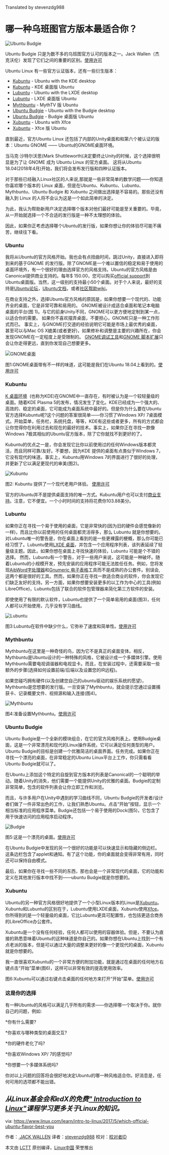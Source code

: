 Translated by stevenzdg988

哪一种乌班图官方版本最适合你？
============================================================


![Ubuntu Budgie](https://www.linux.com/sites/lcom/files/styles/rendered_file/public/ubuntu_budgie.jpg?itok=xpo3Ujfw "Ubuntu Budgie")

Ubuntu Budgie 只是为数不多的乌班图官方认可的版本之一。Jack Wallen（杰克沃伦）发现了它们之间的重要的区别。[使用许可][7]

Ubuntu Linux 有一些官方认证版本，还有一些衍生版本：
*   [Kubuntu][9] - Ubuntu with the KDE desktop
*   [Kubuntu][9] - KDE 桌面版 Ubuntu
*   [Lubuntu][10] - Ubuntu with the LXDE desktop
*   [Lubuntu][10] - LXDE 桌面版 Ubuntu
*   [Mythbuntu][11] - MythTV 版 Ubuntu
*   [Ubuntu Budgie][12] - Ubuntu with the Budgie desktop
*   [Ubuntu Budgie][12] - Budgie 桌面版 Ubuntu 
*   [Xubuntu][8] - Ubuntu with Xfce
*   [Xubuntu][8] - Xfce 版 Ubuntu   

直到最近，官方Ubuntu Linux 还包括了内部的Unity桌面和和第六个被认证的版本：Ubuntu GNOME —— Ubuntu的GNOME桌面环境。

当马克·沙特尔沃思(Mark Shuttleworth)决定要终止Unity的时候，这个选择很明显是为了让 GNOME 成为 Ubuntu Linux 的官方桌面。 这将从Ubuntu 18.04(2018年4月)开始，我们将会发布发行版和四种认证版本。

对于那些已经融入Linux社区的人来说,那就是一些非常简单的数学问题——你知道你喜欢哪个版本的 Linux 桌面，但是在Ubuntu、Kubuntu、Lubuntu、Mythbuntu、Ubuntu Budgie 和 Xubuntu 之间做出选择是不容易的。那些还没有融入到 Linux 的人将不会认为这是一个如此简单的决定。 

为此，我认为帮助新用户决定选择哪个版本对他们最好可能是至关重要的。毕竟，从一开始就选择一个不合适的发行版是一种不太理想的体验。

因此，如果你正考虑选择哪个Ubuntu的发行版，如果你想让你的体验尽可能不痛苦，继续往下看。
### Ubuntu

我将从Ubuntu的官方风格开始。我也会有点扭曲时间，跳过Unity，直接进入即将到来的基于GNOME 的发行版。除了GNOME是一个难以置信的稳定和易于使用的桌面环境外，有一个很好的理由选择官方的风格支持。Ubuntu的官方风格是由Canonical提供商业支持的。每年$ 150.00，您可以购买[official support][20]到Ubuntu桌面版。当然，这一级别的支持最小50个桌面。对于个人来说，最好的支持是[Ubuntu论坛][21]，[Ubuntu文档][22]，或者[社区帮助wiki][23]。

在商业支持之外，选择Ubuntu官方风格的原因是，如果你想要一个现代的、功能齐全的桌面，它是非常可靠和易用的。 GNOME被设计成适合桌面和笔记本电脑桌面的平台(图 1)。与它的前身Unity不同，GNOME可以更方便地定制到某一点，以适合你的需要。 如果你不喜欢摆弄桌面，不要担心，GNOME只是一种工作形式而已。 事实上，与GNOME打交道的经验说明它可能是市场上最优秀的桌面，甚至可以与Mac OS X媲美(或者更好)，如果修补和调整是主要的兴趣所在，你会发现GNOME在一定程度上是受限制的。 [GNOME调试工具][24]和[GNOME 脚本扩展][25]只会让你走得更远，直到你发现自己想要更多。

![GNOME桌面](https://www.linux.com/sites/lcom/files/styles/rendered_file/public/ubuntu_flavor_a.jpg?itok=Ir6jBKbd "GNOME desktop")

图1:GNOME桌面带有不一样的味道，这可能是我们在Ubuntu 18.04上看到的。[使用许可][1]
### Kubuntu

[K 桌面环境][26]  (也称为KDE)在GNOME中一直存在，有时被认为是一个较轻量级的桌面。随着KDE Plasma 5的发布，情况发生了变化。KDE已经成为一个强大的、高效的、稳定的桌面，它可能成为桌面系统中最好的。但是你为什么要在Ubuntu官方选择Kubuntu呢?这个问题的答案很简单——你习惯了Windows XP/ 7桌面模式。开始菜单，任务栏，系统托盘，等等，KDE有这些或者更多，所有的方式都会让你觉得你在利用过去和现在的最好的技术。事实上，如果你正在寻找一款像Windows 7极其相似的Ubuntu官方版本，除了它你就找不到更好的了。

Kubuntu的优点之一是，你会发现它比你以前使用过的任何Windows版本都灵活，而且同样可靠/友好。不要想，因为KDE 提供的桌面有点类似于Windows 7，它没有现代的味道。事实上，Kubuntu用Windows 7的界面进行了很好的处理，并更新了它以满足更现代的审美(图2)。

![Kubuntu](https://www.linux.com/sites/lcom/files/styles/rendered_file/public/ubuntu_flavor_b.jpg?itok=dGpebi4z "Kubuntu")

图2: Kubuntu 提供了一个现代老用户体验。 [使用许可][2]

官方的Ubuntu并不是提供桌面支持的唯一方式。Kubuntu用户也可以支付[商业支持][27]。注意，它不便宜。一个小时时间的支持将花费你103.88美分。
### Lubuntu

如果你正在寻找一个易于使用的桌面，它是非常快的(因为旧的硬件会感觉像新的一样)，而且比你以前使用的任何桌面都灵活得多，那么 Lubuntu 就是你想要的。对Lubuntu唯一的警告是，你在桌面上看到的是一些更裸露的梗概，那么你可能已经习惯了。Lubuntu使用[LXDE 桌面][28]，并包含一个应用程序列表，该列表延续了轻量级主题。因此，如果你想在桌面上寻找快速的体验，Lubuntu 可能是个不错的选择。 然而，Lubuntu有一个警告，对于一些用户来说，这可能是一种破坏。随着Lubuntu的小规模开发，预先安装的应用程序可能无法胜任任务。例如，您将发现[AibWord字处理器][29]和[Gnumeric 电子表格][30]工具而不是成熟的办公套件。别误会,这两个都是很好的工具。然而，如果你正在寻找一款适合商业的软件，你会发现它们缺乏友好的支持。另一方面，如果你想要安装更多的以工作为中心的工具(例如LibreOffice)，Lubuntu包括了联合的软件包管理器来简化第三方软件的安装。

即使使用了有限的默认软件，Lubuntu也提供了一个简单易用的桌面(图3)，任何人都可以开始使用，几乎没有学习曲线。

![Lubuntu](https://www.linux.com/sites/lcom/files/styles/rendered_file/public/ubuntu_flavor_c.jpg?itok=nWsJr39r "Lubuntu")

图3:Lubuntu在软件中缺少什么，它弥补了速度和简单性。[使用许可][3]
### Mythbuntu

Mythbuntu在这里是一种奇怪的鸟，因为它不是真正的桌面变体。相反，Mythbuntu是Ubuntu设计的一种特殊的风格，它被设计成一个多媒体引擎。使用Mythbuntu需要电视调谐器和电视显卡。而且，在安装过程中，还需要采取一些额外的步骤(选择如何设置前端/后端以及设置您的IR远程)。

如果您碰巧拥有硬件(以及创建您自己的ubuntu驱动的娱乐系统的愿望)，Mythbuntu是您想要的发行版。一旦安装了Mythbuntu，就会提示您通过设置捕获卡、记录概要文件、视频源和输入连接(图4)。

![Mythbuntu](https://www.linux.com/sites/lcom/files/styles/rendered_file/public/ubuntu_flavor_d.jpg?itok=Uk16xUIF "Mythbuntu")

图4:准备设置Mythbuntu。[使用许可][4]
### Ubuntu Budgie

Ubuntu Budgie是一个全新的模块组合，在它的官方风格列表上。使用Budgie桌面，这是一个非常漂亮和现代的Linux操作系统，它可以满足任何类型的用户。Ubuntu Budgie的目标是创建一个优雅简洁的桌面界面。任务完成。如果你正在寻找一个漂亮的桌面，在非常稳定的Ubuntu Linux平台上工作，你只需看看Ubuntu Budgie就可以了。

在Ubuntu上添加这个特定的自旋到官方版本的列表是Canonical的一个聪明的举动。随着Unity的消失，他们需要一个能提供Unity的优雅的桌面。Budgie的定制非常简单，包含的软件列表会让你立即工作和浏览。

而且，与许多用户在Unity中遇到的学习曲线不同，Ubuntu Budgie的开发者/设计者们做了一件非常出色的工作，让我们熟悉Ubuntu。点击“开始”按钮，显示一个相当标准的应用程序菜单。Budgie还包括一个易于使用的Dock(图5)，它包含了用于快速访问的应用程序启动程序。

![Budgie](https://www.linux.com/sites/lcom/files/styles/rendered_file/public/ubuntu_flavor_e.jpg?itok=mwlo4xzm "Budgie")

图5:这是一个漂亮的桌面。[使用许可][5]

在Ubuntu Budgie中发现的另一个很好的功能是可以快速显示和隐藏的侧边栏。这条边栏包含了applet和通知。有了这个功能，你的桌面就会变得非常有用，同时还可以保持自由模式。

最后，如果你在寻找一些不同的东西，那也会是一个非常现代的桌面，它的功能和定义在其他发行版本中找不到——ubuntu Budgie就是你想要的。
### Xubuntu

Ubuntu的另一种官方风格很好地提供了一个小型Linux版本的Linux是[Xubuntu][32]。Xubuntu和Lubuntu的区别在于，Lubuntu使用LXDE桌面，Xubuntu使用[Xfce][33]。你所得到的是一个轻量级的桌面，它比Lubuntu更具可配置性，也包括更适合商务的LibreOffice办公套件。

Xubuntu是一个没有任何经验，任何人都可以使用的容器体验。但是，不要认为直接的熟悉意味着Ubuntu的这种味道是你自己的。如果你想在Ubuntu上找到一个有点老派的版本，但是可以通过大量的调整来更好的像一个更现代的桌面，Xubuntu就是你想要的。

我一直很喜欢Xubuntu的一个非常方便的附加功能，就是通过在桌面的任何地方右键点击“开始”菜单(图6)，这样可以非常有效的提高使用效率。

图6:Xubuntu可以通过右键点击桌面的任何地方来打开“开始”菜单。[使用许可][6]
### 这是你的选择

有一种Ubuntu的风格可以满足几乎所有的需求——你选择哪一个取决于你。就你自己的问题，例如:

*你有什么需要?

*你喜欢与哪种类型的桌面交互?

*你的硬件老化了吗?

*你喜欢Windows XP/ 7的感觉吗?

*你想要一个多媒体系统吗?

你对以上问题的回答将会很好地决定Ubuntu的哪一种风格适合你。好消息是，任何可用的选项都不能出错。

_从Linux基金会和edX的免费[" Introduction to Linux"][31]课程学习更多关于Linux的知识。_
--------------------------------------------------------------------------------

via: https://www.linux.com/learn/intro-to-linux/2017/5/which-official-ubuntu-flavor-best-you

作者：[ JACK WALLEN][a]
译者：[stevenzdg988](https://github.com/stevenzdg988)
校对：[校对者ID](https://github.com/校对者ID)

本文由 [LCTT](https://github.com/LCTT/TranslateProject) 原创编译，[Linux中国](https://linux.cn/) 荣誉推出

[a]:https://www.linux.com/users/jlwallen
[1]:https://www.linux.com/licenses/category/used-permission
[2]:https://www.linux.com/licenses/category/used-permission
[3]:https://www.linux.com/licenses/category/used-permission
[4]:https://www.linux.com/licenses/category/used-permission
[5]:https://www.linux.com/licenses/category/used-permission
[6]:https://www.linux.com/licenses/category/used-permission
[7]:https://www.linux.com/licenses/category/used-permission
[8]:http://xubuntu.org/
[9]:http://www.kubuntu.org/
[10]:http://lubuntu.net/
[11]:http://www.mythbuntu.org/
[12]:https://ubuntubudgie.org/
[13]:https://www.linux.com/files/images/ubuntuflavorajpg
[14]:https://www.linux.com/files/images/ubuntuflavorbjpg
[15]:https://www.linux.com/files/images/ubuntuflavorcjpg
[16]:https://www.linux.com/files/images/ubuntuflavordjpg
[17]:https://www.linux.com/files/images/ubuntuflavorejpg
[18]:https://www.linux.com/files/images/xubuntujpg
[19]:https://www.linux.com/files/images/ubuntubudgiejpg
[20]:https://buy.ubuntu.com/collections/ubuntu-advantage-for-desktop
[21]:https://ubuntuforums.org/
[22]:https://help.ubuntu.com/?_ga=2.155705979.1922322560.1494162076-828730842.1481046109
[23]:https://help.ubuntu.com/community/CommunityHelpWiki?_ga=2.155705979.1922322560.1494162076-828730842.1481046109
[24]:https://apps.ubuntu.com/cat/applications/gnome-tweak-tool/
[25]:https://extensions.gnome.org/
[26]:https://www.kde.org/
[27]:https://kubuntu.emerge-open.com/buy
[28]:http://lxde.org/
[29]:https://www.abisource.com/
[30]:http://www.gnumeric.org/
[31]:https://training.linuxfoundation.org/linux-courses/system-administration-training/introduction-to-linux
[32]:https://xubuntu.org/
[33]:https://www.xfce.org/

